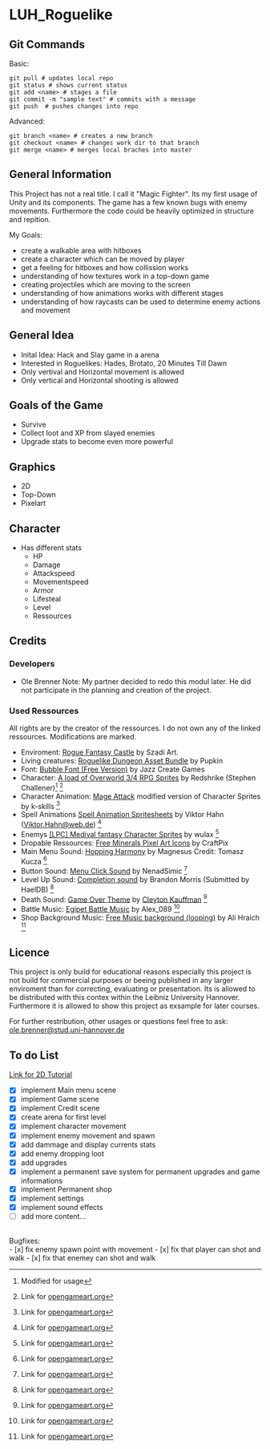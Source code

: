 # LUH_Roguelike
## Git Commands
Basic:
```
git pull # updates local repo
git status # shows current status
git add <name> # stages a file 
git commit -m "sample text" # commits with a message
git push  # pushes changes into repo
```
Advanced:
```
git branch <name> # creates a new branch
git checkout <name> # changes work dir to that branch
git merge <name> # merges local braches into master
```
## General Information
This Project has not a real title. I call it "Magic Fighter". Its my first usage of Unity and its components.
The game has a few known bugs with enemy movements. Furthermore the code could be heavily optimized in structure and repition.

My Goals: 
- create a walkable area with hitboxes
- create a character which can be moved by player
- get a feeling for hitboxes and how collission works
- understanding of how textures work in a top-down game
- creating projectiles which are moving to the screen
- understanding of how animations works with different stages
- understanding of how raycasts can be used to determine enemy actions and movement

## General Idea
- Inital Idea: Hack and Slay game in a arena
- Interested in Roguelikes: Hades, Brotato, 20 Minutes Till Dawn  
- Only vertival and Horizontal movement is allowed 
- Only vertical and Horizontal shooting is allowed
## Goals of the Game
- Survive
- Collect loot and XP from slayed enemies
- Upgrade stats to become even more powerful
## Graphics
- 2D
- Top-Down
- Pixelart
## Character
- Has different stats
  - HP
  - Damage
  - Attackspeed
  - Movementspeed
  - Armor
  - Lifesteal
  - Level
  - Ressources
## Credits
### Developers
- Ole Brenner
Note: My partner decided to redo this modul later. He did not participate in the planning and creation of the project.
### Used Ressources
All rights are by the creator of the ressources. I do not own any of the linked ressources. Modifications are marked.
- Enviroment: [Rogue Fantasy Castle](https://assetstore.unity.com/packages/2d/environments/rogue-fantasy-castle-164725) by Szadi Art.
- Living creatures: [Roguelike Dungeon Asset Bundle](https://trevor-pupkin.itch.io/roguelike-dungeon-asset-bundle) by Pupkin
- Font: [Bubble Font (Free Version)](https://assetstore.unity.com/packages/2d/fonts/bubble-font-free-version-24987) by Jazz Create Games
- Character: [A load of Overworld 3/4 RPG Sprites](https://opengameart.org/content/a-load-of-overworld-34-rpg-sprites) by Redshrike (Stephen Challener)[^1] [^2]
- Character Animation: [Mage Attack](https://opengameart.org/content/mage-attack) modified version of Character Sprites by k-skills [^2]
- Spell Animations [Spell Animation Spritesheets](https://opengameart.org/content/spell-animation-spritesheets) by Viktor Hahn (Viktor.Hahn@web.de) [^2]
- Enemys [[LPC] Medival fantasy Character Sprites](https://opengameart.org/content/lpc-medieval-fantasy-character-sprites) by wulax [^2]
- Dropable Ressources: [Free Minerals Pixel Art Icons](https://assetstore.unity.com/packages/2d/gui/icons/free-minerals-pixel-art-icons-196216) by CraftPix
- Main Menu Sound: [Hopping Harmony](https://opengameart.org/content/hopping-harmony) by Magnesus Credit: Tomasz Kucza [^2]
- Button Sound: [Menu Click Sound](https://opengameart.org/content/menu-selection-click) by NenadSimic [^2]
- Level Up Sound: [Completion sound](https://opengameart.org/content/completion-sound) by Brandon Morris (Submitted by HaelDB) [^2]
- Death Sound: [Game Over Theme](https://opengameart.org/content/game-over-theme) by [Cleyton Kauffman](https://soundcloud.com/cleytonkauffman) [^2]
- Battle Music: [Egipet Battle Music](https://opengameart.org/content/egipet-battle-music) by Alex_089 [^2]
- Shop Background Music: [Free Music background (looping)](https://opengameart.org/content/free-music-background-looping) by Ali Hraich [^2]

[^1]: Modified for usage
[^2]: Link for [opengameart.org](https://opengameart.org/)


## Licence
This project is only build for educational reasons especially this project is not build for commercial purposes or beeing published in any larger enviroment than for correcting, evaluating or presentation. Its is allowed to be distributed with this contex within the Leibniz University Hannover. Furthermore it is allowed to show this project as exsample for later courses. <br>

For further restribution, other usages or questions feel free to ask: ole.brenner@stud.uni-hannover.de
## To do List
[Link for 2D Tutorial](https://www.youtube.com/playlist?list=PL0m-AJLtwLv7Fe6Wj32zJIHuHk5jBUDzO) 
- [x] implement Main menu scene
- [x] implement Game scene
- [x] implement Credit scene
- [x] create arena for first level
- [x] implement character movement
- [x] implement enemy movement and spawn
- [x] add dammage and display currents stats
- [x] add enemy dropping loot
- [x] add upgrades
- [x] implement a permanent save system for permanent upgrades and game informations
- [x] implement Permanent shop
- [x] implement settings
- [x] implement sound effects
- [ ] add more content...
<br/>
Bugfixes:<br/>
- [x] fix enemy spawn point with movement
- [x] fix that player can shot and walk
- [x] fix that enemey  can shot and walk
